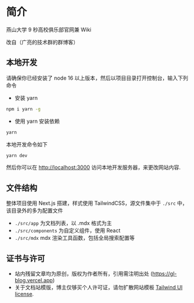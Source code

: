# 简介

燕山大学 9 秒高校俱乐部官网兼 Wiki

改自（广亮的技术群的群博客）

## 本地开发

请确保你已经安装了 node 16 以上版本，然后以项目目录打开控制台，输入下列命令

- 安装 yarn

```bash
npm i yarn -g
```

- 使用 yarn 安装依赖

```bash
yarn
```

本地开发命令如下

```bash
yarn dev
```

然后你可以在 [http://localhost:3000](http://localhost:3000) 访问本地开发服务器，来更改网站内容.

## 文件结构

整体项目使用 Next.js 搭建，样式使用 TailwindCSS，源文件集中于 `./src` 中，该目录外的多为配置文件

- `./src/app` 为文档列表，以 .mdx 格式为主
- `./src/components` 为自定义组件，使用 React
- `./src/mdx` mdx 渲染工具函数，包括全局搜索配置等

## 证书与许可

- 站内残留文章均为原创，版权为作者所有，引用需注明出处 (https://gl-blog.vercel.app)
- 关于文档站模版，博主仅够买个人许可证，请勿扩散网站模板 [Tailwind UI license](https://tailwindui.com/license).
